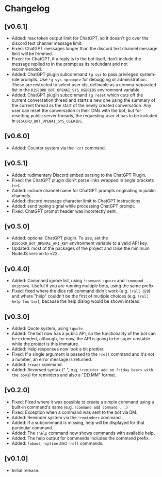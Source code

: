 # Changelog

## [v0.6.1]

* Added: max token output limit for ChatGPT, so it doesn't go over the discord text channel message limit.
* Fixed: ChatGPT messages longer than the discord text channel message limit will be trimmed.
* Fixed: for ChatGPT, if a reply is to the bot itself, don't include the message replied to in the prompt as its redundant and not recommended.
* Added: ChatGPT plugin subcommand `!g sys` to pass privileged system-role prompts. Use `!g sys <prompt>` for debugging or administration. These are restricted to select user ids, definable as a comma-separated list in the `DISCORD_BOT_OPENAI_SYS_USERIDS` environment variable.
* Added: ChatGPT plugin subcommand `!g reset` which cuts off the current conversation thread and starts a new one using the summary of the current thread as the start of the newly created conversation. Any user can reset the conversation in their DMs with the bot, but for resetting public server threads, the requesting user id has to be included in `DISCORD_BOT_OPENAI_SYS_USERIDS`.

## [v0.6.0]

* Added: Counter system via the `!cnt` command.

## [v0.5.1]

* Added: rudimentary Discord embed parsing to the ChatGPT Plugin.
* Fixed: the ChatGPT plugin didn't parse links wrapped in angle brackets (`<>`).
* Added: include channel name for ChatGPT prompts originating in public channels.
* Added: discord message character limit to ChatGPT instructions.
* Added: send typing signal while processing ChatGPT prompt.
* Fixed: ChatGPT prompt header was incorrectly sent.

## [v0.5.0]

* Added: optional ChatGPT plugin. To use, set the `DISCORD_BOT_OPENAI_API_KEY` environment variable to a valid API key.
* Updated: most of the packages of the project and raise the minimum NodeJS version to v22.

## [v0.4.0]

* Added: Command ignore list, using `!command ignore` and `!command unignore`. Useful if you are running multiple bots, using the same prefix
* Fixed: fixed where the dice roll command didn't work (e.g. `!roll d20`) and where "help" couldn't be the first of multiple choices (e.g. `!roll help foo bar`), because the help dialog would be shown instead.

## [v0.3.0]

* Added: Quote system, using `!quote`.
* Added: The bot now has a public API, so the functionality of the bot can be extended, although, for now, the API is going to be super unstable while the project is this immature.
* Added: Help responses now look a bit prettier.
* Fixed: If a single argument is passed to the `!roll` command and it's not a number, an error message is returned.
* Added: `!react` command.
* Added: Reversed syntax ("<when> <what>", e.g. `!reminder add on friday beers with the boys`) for reminders and also a "DD.MM" format.

## [v0.2.0]

* Fixed: Fixed where it was possible to create a simple command using a built-in command's name (e.g. `!command add command ...`)
* Fixed: Exception when a command was sent to the bot via DM.
* Added: Reminder system via the `!reminders` command.
* Added: If a subcommand is missing, help will be displayed for that particular command.
* Added: The `!help` command now shows commands with available help.
* Added: The help output for commands includes the command prefix.
* Added: `!about`, `!uptime` and `!roll` commands.

## [v0.1.0]

* Initial release.
